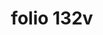 ---
layout: edition
title: folio 132v
manuscript: Turin, Biblioteca Nazionale, MS N.III.19
sigla: T
iip: t132v.tif
milestone: 264
---